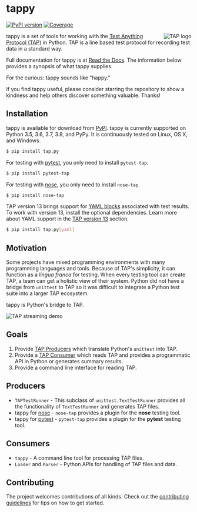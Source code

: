 tappy
=====

[![PyPI version][pypishield]](https://pypi.python.org/pypi/tap.py)
[![Coverage][coverage]](https://codecov.io/github/python-tap/tappy)

<img align="right" src="https://github.com/python-tap/tappy/blob/main/docs/images/tap.png"
  alt="TAP logo" />

tappy is a set of tools for working with the
[Test Anything Protocol (TAP)][tap] in Python. TAP is a line based test
protocol for recording test data in a standard way.

Full documentation for tappy is at [Read the Docs][rtd]. The information
below provides a synopsis of what tappy supplies.

For the curious: tappy sounds like "happy."

If you find tappy useful, please consider starring the repository to show a
kindness and help others discover something valuable. Thanks!

Installation
------------

tappy is available for download from [PyPI][pypi]. tappy is currently supported
on Python
3.5,
3.6,
3.7,
3.8,
and PyPy.
It is continuously tested on Linux, OS X, and Windows.

```bash
$ pip install tap.py
```

For testing with [pytest][pytest],
you only need to install `pytest-tap`.

```bash
$ pip install pytest-tap
```

For testing with [nose][ns],
you only need to install `nose-tap`.

```bash
$ pip install nose-tap
```

TAP version 13 brings support
for [YAML blocks](http://testanything.org/tap-version-13-specification.html#yaml-blocks)
associated with test results.
To work with version 13, install the optional dependencies.
Learn more about YAML support
in the [TAP version 13](http://tappy.readthedocs.io/en/latest/consumers.html#tap-version-13) section.

```bash
$ pip install tap.py[yaml]
```

Motivation
----------

Some projects have mixed programming environments with many
programming languages and tools. Because of TAP's simplicity,
it can function as a *lingua franca* for testing.
When every testing tool can create TAP,
a team can get a holistic view of their system.
Python did not have a bridge from `unittest` to TAP so it was
difficult to integrate a Python test suite into a larger TAP ecosystem.

tappy is Python's bridge to TAP.

![TAP streaming demo][stream]

Goals
-----

1.  Provide [TAP Producers][produce] which translate Python's `unittest` into
    TAP.
2.  Provide a [TAP Consumer][consume] which reads TAP and provides a
    programmatic API in Python or generates summary results.
3.  Provide a command line interface for reading TAP.

Producers
---------

*   `TAPTestRunner` - This subclass of `unittest.TextTestRunner` provides all
    the functionality of `TextTestRunner` and generates TAP files.
*   tappy for [nose][ns] -
    `nose-tap` provides a plugin
    for the **nose** testing tool.
*   tappy for [pytest][pytest] -
    `pytest-tap` provides a plugin
    for the **pytest** testing tool.

Consumers
---------

*   `tappy` - A command line tool for processing TAP files.
*   `Loader` and `Parser` - Python APIs for handling of TAP files and data.

Contributing
------------

The project welcomes contributions of all kinds.
Check out the [contributing guidelines][contributing]
for tips on how to get started.

[tap]: http://testanything.org/
[pypishield]: https://img.shields.io/pypi/v/tap.py.svg
[coverage]: https://img.shields.io/codecov/c/github/python-tap/tappy.svg
[rtd]: http://tappy.readthedocs.io/en/latest/
[pypi]: https://pypi.python.org/pypi/tap.py
[stream]: https://github.com/python-tap/tappy/blob/main/docs/images/stream.gif
[produce]: http://testanything.org/producers.html
[consume]: http://testanything.org/consumers.html
[ns]: https://nose.readthedocs.io/en/latest/
[pytest]: http://pytest.org/latest/
[contributing]: http://tappy.readthedocs.io/en/latest/contributing.html
